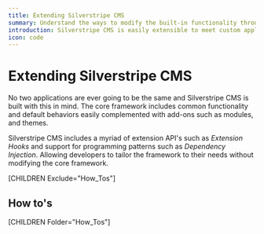 ```yaml
---
title: Extending Silverstripe CMS
summary: Understand the ways to modify the built-in functionality through Extensions, Subclassing and Dependency Injection.
introduction: Silverstripe CMS is easily extensible to meet custom application requirements. This guide covers the wide range of API's to modify built-in functionality and make your own code easily extensible.
icon: code
---
```


# Extending Silverstripe CMS

No two applications are ever going to be the same and Silverstripe CMS is built with this in mind. The core framework
includes common functionality and default behaviors easily complemented with add-ons such as modules, and themes.

Silverstripe CMS includes a myriad of extension API's such as *Extension Hooks* and support for programming patterns
such as *Dependency Injection*. Allowing developers to tailor the framework to their needs without modifying the core
framework.

[CHILDREN Exclude="How_Tos"]

## How to's

[CHILDREN Folder="How_Tos"]
